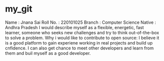 # my_git
Name     : Jnana Sai
Roll No. : 220101025
Branch   : Computer Science
Native   : Andhra Pradesh
I would describe myself as a flexible, energetic, fast learner, someone who seeks new challenges and try to think out-of-the-box to solve a problem.
Why i would like to contribute to open source:
I believe it is a good platform to gain experiene working in real projects and build up cnfidence. I can also get chance to meet other developers and learn from them and buil myself as a good developer.
